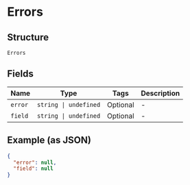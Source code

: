 
# Errors

## Structure

`Errors`

## Fields

| Name | Type | Tags | Description |
|  --- | --- | --- | --- |
| `error` | `string \| undefined` | Optional | - |
| `field` | `string \| undefined` | Optional | - |

## Example (as JSON)

```json
{
  "error": null,
  "field": null
}
```

